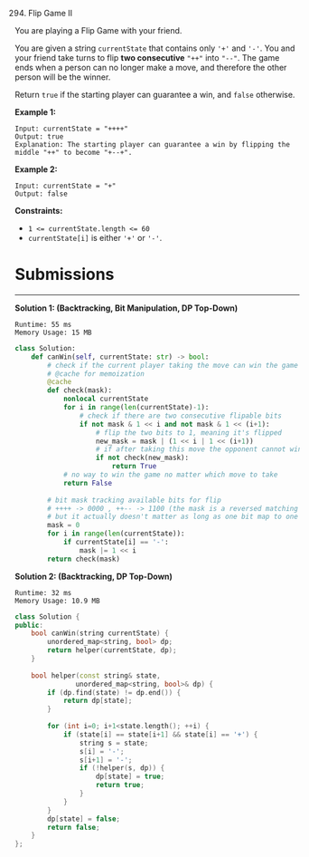 294. Flip Game II

You are playing a Flip Game with your friend.

You are given a string `currentState` that contains only `'+'` and `'-'`. You and your friend take turns to flip **two consecutive** `"++"` into `"--"`. The game ends when a person can no longer make a move, and therefore the other person will be the winner.

Return `true` if the starting player can guarantee a win, and `false` otherwise.

 

**Example 1:**
```
Input: currentState = "++++"
Output: true
Explanation: The starting player can guarantee a win by flipping the middle "++" to become "+--+".
```

**Example 2:**
```
Input: currentState = "+"
Output: false
```

**Constraints:**

* `1 <= currentState.length <= 60`
* `currentState[i]` is either `'+'` or `'-'`.

# Submissions
---
**Solution 1: (Backtracking, Bit Manipulation, DP Top-Down)**
```
Runtime: 55 ms
Memory Usage: 15 MB
```
```python
class Solution:
    def canWin(self, currentState: str) -> bool:
        # check if the current player taking the move can win the game
        # @cache for memoization
        @cache
        def check(mask):
            nonlocal currentState
            for i in range(len(currentState)-1):
                # check if there are two consecutive flipable bits
                if not mask & 1 << i and not mask & 1 << (i+1):
                    # flip the two bits to 1, meaning it's flipped
                    new_mask = mask | (1 << i | 1 << (i+1))
                    # if after taking this move the opponent cannot win the game, then the current play wins
                    if not check(new_mask):
                        return True
			# no way to win the game no matter which move to take
            return False
        
        # bit mask tracking available bits for flip
        # ++++ -> 0000 , ++-- -> 1100 (the mask is a reversed matching of flippable bits, not as intuitive as 0011, 
        # but it actually doesn't matter as long as one bit map to one coin)
        mask = 0
        for i in range(len(currentState)):
            if currentState[i] == '-':
                mask |= 1 << i
        return check(mask)
```

**Solution 2: (Backtracking, DP Top-Down)**
```
Runtime: 32 ms
Memory Usage: 10.9 MB
```
```c++
class Solution {
public:
    bool canWin(string currentState) {
        unordered_map<string, bool> dp;
        return helper(currentState, dp);
    }
    
    bool helper(const string& state, 
               unordered_map<string, bool>& dp) {
        if (dp.find(state) != dp.end()) {
            return dp[state];
        }
        
        for (int i=0; i+1<state.length(); ++i) {
            if (state[i] == state[i+1] && state[i] == '+') {
                string s = state;
                s[i] = '-';
                s[i+1] = '-';
                if (!helper(s, dp)) {
                    dp[state] = true;
                    return true;
                }
            }
        }
        dp[state] = false;
        return false;
    }
};
```
